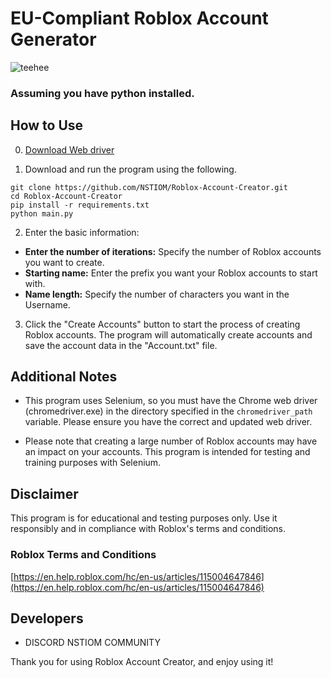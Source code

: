 # EU-Compliant Roblox Account Generator
![teehee](https://i.gyazo.com/a12f9a7bda3b9805c0a80c7fe24741c9.png)
### Assuming you have python installed.


## How to Use
0. [Download Web driver](https://chromedriver.chromium.org/downloads)

  
2. Download and run the program using the following.
```
git clone https://github.com/NSTIOM/Roblox-Account-Creator.git
cd Roblox-Account-Creator
pip install -r requirements.txt
python main.py
```

2. Enter the basic information:
- **Enter the number of iterations:** Specify the number of Roblox accounts you want to create.
- **Starting name:** Enter the prefix you want your Roblox accounts to start with.
- **Name length:** Specify the number of characters you want in the Username.

3. Click the "Create Accounts" button to start the process of creating Roblox accounts. The program will automatically create accounts and save the account data in the "Account.txt" file.

## Additional Notes

- This program uses Selenium, so you must have the Chrome web driver (chromedriver.exe) in the directory specified in the `chromedriver_path` variable. Please ensure you have the correct and updated web driver.

- Please note that creating a large number of Roblox accounts may have an impact on your accounts. This program is intended for testing and training purposes with Selenium.

## Disclaimer

This program is for educational and testing purposes only. Use it responsibly and in compliance with Roblox's terms and conditions.

### Roblox Terms and Conditions
[https://en.help.roblox.com/hc/en-us/articles/115004647846](https://en.help.roblox.com/hc/en-us/articles/115004647846)

## Developers

- DISCORD NSTIOM COMMUNITY

Thank you for using Roblox Account Creator, and enjoy using it!
